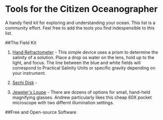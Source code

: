 # Tools for the Citizen Oceanographer

A handy field kit for exploring and understanding your ocean. This list is a community effort. Feel free to add the tools you find indespensible to this list. 

##The Field Kit

1. [Hand Refractometer](http://amzn.to/1MXkxgu) - This simple device uses a prism to determine the salinity of a solution. Place a drop os water on the lens, hold up to the light, and focus. The line between the blue and white fields will correspond to Practical Salinity Units or specific gravity depending on your instrument. 

2. [Sechi Disk](http://amzn.to/1LwdspX) - 

3. [Jeweler's Loupe](http://amzn.to/1MXl7uO) - There are dozens of options for small, hand-held magnifying glasses. Andrew particularly likes this cheap 60X pocket microscope with two differnt illumination settings. 

##Free and Open-source Software

